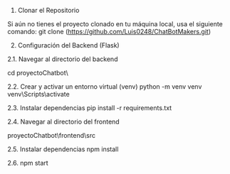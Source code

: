 1. Clonar el Repositorio

Si aún no tienes el proyecto clonado en tu máquina local, usa el siguiente comando:
git clone (https://github.com/Luis0248/ChatBotMakers.git)

2. Configuración del Backend (Flask)

2.1. Navegar al directorio del backend

cd proyectoChatbot\

2.2. Crear y activar un entorno virtual (venv)
python -m venv venv
venv\Scripts\activate

2.3. Instalar dependencias
pip install -r requirements.txt

2.4. Navegar al directorio del frontend 

proyectoChatbot\frontend\src

2.5. Instalar dependencias
npm install

2.6. npm start


